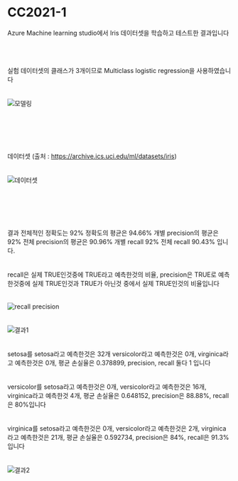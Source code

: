 # CC2021-1
Azure Machine learning studio에서 Iris 데이터셋을 학습하고 테스트한 결과입니다


<br/><br/><br/>
실험
데이터셋의 클래스가 3개이므로 Multiclass logistic regression을 사용하였습니다
<br/><br/><br/>
![모델링](https://user-images.githubusercontent.com/83013439/115728318-61cf7900-a3bf-11eb-938d-9c25fd8e1857.PNG)
<br/><br/><br/>

<br/><br/><br/>
데이터셋 (출처 : https://archive.ics.uci.edu/ml/datasets/iris)
<br/><br/><br/>
![데이터셋](https://user-images.githubusercontent.com/83013439/115728386-70b62b80-a3bf-11eb-8a94-8a8c1074029f.PNG)
<br/><br/><br/>

<br/><br/><br/>
결과
전체적인 정확도는 92%
정확도의 평균은 94.66%
개별 precision의 평균은 92%
전체 precision의 평균은 90.96%
개별 recall 92%
전체 recall 90.43% 입니다.
<br/><br/><br/>
recall은 실제 TRUE인것중에 TRUE라고 예측한것의 비율, precision은 TRUE로 예측한것중에 실제 TRUE인것과 TRUE가 아닌것 중에서 실제 TRUE인것의 비율입니다
<br/><br/><br/>
![recall precision](https://user-images.githubusercontent.com/83013439/115731474-24201f80-a3c2-11eb-85ee-af14117882ba.png)
<br/><br/><br/>
![결과1](https://user-images.githubusercontent.com/83013439/115727686-cd651680-a3be-11eb-9a54-0b47bea96b8d.PNG)
<br/><br/><br/>
setosa를 setosa라고 예측한것은 32개 versicolor라고 예측한것은 0개, virginica라고 예측한것은 0개, 평균 손실율은 0.378899, precision, recall 둘다 1 입니다
<br/><br/><br/>
versicolor를 setosa라고 예측한것은 0개, versicolor라고 예측한것은 16개, virginica라고 예측한것 4개, 평균 손실율은 0.648152, precision은 88.88%, recall은 80%입니다
<br/><br/><br/>
virginica를 setosa라고 예측한것은 0개, versicolor라고 예측한것은 2개, virginica라고 예측한것은 21개, 평균 손실율은 0.592734, precision은 84%, recall은 91.3%입니다
<br/><br/><br/>
![결과2](https://user-images.githubusercontent.com/83013439/115727737-d950d880-a3be-11eb-875b-899d46098422.PNG)
<br/><br/><br/>
